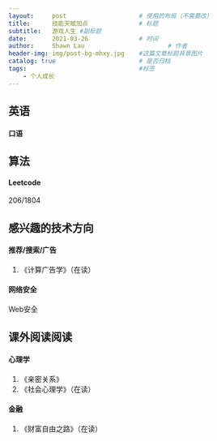 ```yaml
---
layout:     post   				    # 使用的布局（不需要改）
title:      技能天赋加点				# 标题 
subtitle:   游戏人生 #副标题
date:       2021-03-26 				# 时间
author:     Shawn Lau						# 作者
header-img: img/post-bg-mhxy.jpg 	#这篇文章标题背景图片
catalog: true 						# 是否归档
tags:								#标签
    - 个人成长
---
```


## 英语
#### 口语

## 算法
#### Leetcode
206/1804

## 感兴趣的技术方向
#### 推荐/搜索/广告
1. 《计算广告学》（在读）

#### 网络安全
Web安全

## 课外阅读阅读
#### 心理学
1. 《亲密关系》
2. 《社会心理学》（在读）

#### 金融
1. 《财富自由之路》（在读）

